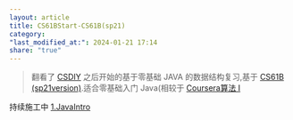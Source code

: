 ```yaml
---
layout: article
title: CS61BStart-CS61B(sp21)
category: 
"last_modified_at:": 2024-01-21 17:14
share: "true"
---
```


> 翻看了 [CSDIY](https://csdiy.wiki/) 之后开始的基于零基础 JAVA 的数据结构复习,基于 [CS61B (sp21version)](https://sp21.datastructur.es/).适合零基础入门 Java(相较于 [Coursera算法 I](https://www.coursera.org/learn/algorithms-part1)

持续施工中
[1.JavaIntro](1.JavaIntro.md)

